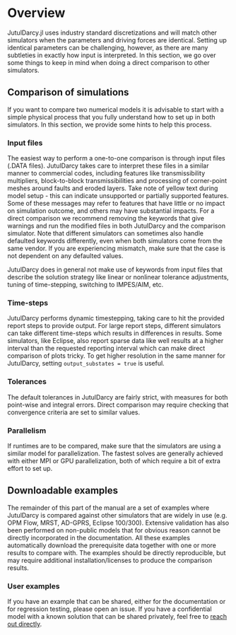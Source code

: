 # Overview

JutulDarcy.jl uses industry standard discretizations and will match other simulators when the parameters and driving forces are identical. Setting up identical parameters can be challenging, however, as there are many subtleties in exactly how input is interpreted. In this section, we go over some things to keep in mind when doing a direct comparison to other simulators.

## Comparison of simulations

If you want to compare two numerical models it is advisable to start with a simple physical process that you fully understand how to set up in both simulators. In this section, we provide some hints to help this process.

### Input files

The easiest way to perform a one-to-one comparison is through input files (.DATA files). JutulDarcy takes care to interpret these files in a similar manner to commercial codes, including features like transmissibility multipliers, block-to-block transmissibilities and processing of corner-point meshes around faults and eroded layers. Take note of yellow text during model setup - this can indicate unsupported or partially supported features. Some of these messages may refer to features that have little or no impact on simulation outcome, and others may have substantial impacts. For a direct comparison we recommend removing the keywords that give warnings and run the modified files in both JutulDarcy and the comparison simulator. Note that different simulators can sometimes also handle defaulted keywords differently, even when both simulators come from the same vendor. If you are experiencing mismatch, make sure that the case is not dependent on any defaulted values.

JutulDarcy does in general not make use of keywords from input files that describe the solution strategy like linear or nonlinear tolerance adjustments, tuning of time-stepping, switching to IMPES/AIM, etc.

### Time-steps

JutulDarcy performs dynamic timestepping, taking care to hit the provided report steps to provide output. For large report steps, different simulators can take different time-steps which results in differences in results. Some simulators, like Eclipse, also report sparse data like well results at a higher interval than the requested reporting interval which can make direct comparison of plots tricky. To get higher resolution in the same manner for JutulDarcy, setting `output_substates = true` is useful.

### Tolerances

The default tolerances in JutulDarcy are fairly strict, with measures for both point-wise and integral errors. Direct comparison may require checking that convergence criteria are set to similar values.

### Parallelism

If runtimes are to be compared, make sure that the simulators are using a similar model for parallelization. The fastest solves are generally achieved with either MPI or GPU parallelization, both of which require a bit of extra effort to set up.

## Downloadable examples

The remainder of this part of the manual are a set of examples where JutulDarcy is compared against other simulators that are widely in use (e.g. OPM Flow, MRST, AD-GPRS, Eclipse 100/300). Extensive validation has also been performed on non-public models that for obvious reason cannot be directly incorporated in the documentation. All these examples automatically download the prerequisite data together with one or more results to compare with. The examples should be directly reproducible, but may require additional installation/licenses to produce the comparison results.

### User examples

If you have an example that can be shared, either for the documentation or for regression testing, please open an issue. If you have a confidential model with a known solution that can be shared privately, feel free to [reach out directly](mailto:olav.moyner@sintef.no).
